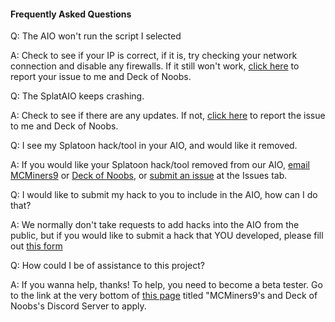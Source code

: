 #### Frequently Asked Questions

Q: The AIO won't run the script I selected

A: Check to see if your IP is correct, if it is, try checking your network connection and disable any firewalls. If it still won't
work, [click here](https://github.com/MCMiners9/Splat-AIO/issues) to report your issue to me and Deck of Noobs.

Q: The SplatAIO keeps crashing.

A: Check to see if there are any updates. If not, [click here](https://github.com/MCMiners9/Splat-AIO/issues) to report the issue to me
and Deck of Noobs.

Q: I see my Splatoon hack/tool in your AIO, and would like it removed.

A: If you would like your Splatoon hack/tool removed from our AIO, [email MCMiners9](mailto:mcminers9@gmail.com) or
[Deck of Noobs](mailto:mewtwoconfirmed@gmail.com), or [submit an issue](https://github.com/MCMiners9/Splat-AIO/issues) at the Issues tab.

Q: I would like to submit my hack to you to include in the AIO, how can I do that?

A: We normally don't take requests to add hacks into the AIO from the public, but if you would like to submit a hack that YOU
developed, please fill out [this form](http://goo.gl/forms/pfq6VEpL1M7QbHFi1)

Q: How could I be of assistance to this project?

A: If you wanna help, thanks! To help, you need to become a beta tester. Go to the link at the very bottom of
[this page](https://github.com/MCMiners9/Splat-AIO) titled "MCMiners9's and Deck of Noobs's Discord Server to apply.
